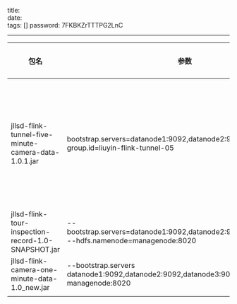 title:  
date:  
tags: []
password: 7FKBKZrTTTPG2LnC

---
 <!--more-->



|  包名   | 参数  |作用|存放地址 |状态 |提交人 |
|  ----  | ----  |----|----|----|  ----  |
| jllsd-flink-tunnel-five-minute-camera-data-1.0.1.jar | bootstrap.servers=datanode1:9092,datanode2:9092,datanode3:9092 group.id=liuyin-flink-tunnel-05 |摄像头数据聚合成分钟数据|/Users/kuiqwang/ownCloud/项目/济泺路/服务/flink/jllsd-flink-tunnel-five-minute-camera-data-1.0.1.jar |启用 |刘银 |
| jllsd-flink-tour-inspection-record-1.0-SNAPSHOT.jar | --bootstrap.servers=datanode1:9092,datanode2:9092,datanode3:9092 --hdfs.namenode=managenode:8020 || |启用 |李家 |
| jllsd-flink-camera-one-minute-data-1.0_new.jar | --bootstrap.servers datanode1:9092,datanode2:9092,datanode3:9092  --hdfs.namenode managenode:8020 || | | |
|  |  || | | |